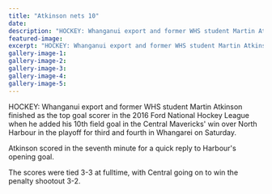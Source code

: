 ```yaml
---
title: "Atkinson nets 10"
date: 
description: "HOCKEY: Whanganui export and former WHS student Martin Atkinson finished as the top goal scorer in the 2016 Ford National Hockey League, Wanganui Chronicle article on 19/9/16..."
featured-image: 
excerpt: "HOCKEY: Whanganui export and former WHS student Martin Atkinson finished as the top goal scorer in the 2016 Ford National Hockey League when he added his 10th field goal in the Central Mavericks' win over North Harbour in the playoff for third and fourth in Whangarei on Saturday."
gallery-image-1: 
gallery-image-2: 
gallery-image-3: 
gallery-image-4: 
gallery-image-5: 
---
```


<p>HOCKEY: Whanganui export and former WHS student Martin Atkinson finished as the top goal scorer in the 2016 Ford National Hockey League when he added his 10th field goal in the Central Mavericks' win over North Harbour in the playoff for third and fourth in Whangarei on Saturday.</p>
<p>Atkinson scored in the seventh minute for a quick reply to Harbour's opening goal.</p>
<p>The scores were tied 3-3 at fulltime, with Central going on to win the penalty shootout 3-2.</p>

